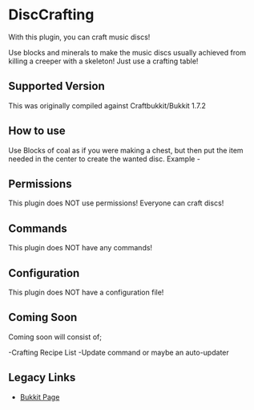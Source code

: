# DiscCrafting
With this plugin, you can craft music discs!

Use blocks and minerals to make the music discs usually achieved from killing a creeper with a skeleton! Just use a crafting table!

## Supported Version
This was originally compiled against Craftbukkit/Bukkit 1.7.2

## How to use
Use Blocks of coal as if you were making a chest, but then put the item needed in the center to create the wanted disc. Example - 

## Permissions
This plugin does NOT use permissions! Everyone can craft discs!

## Commands
This plugin does NOT have any commands!

## Configuration
This plugin does NOT have a configuration file!

## Coming Soon
Coming soon will consist of;

-Crafting Recipe List -Update command or maybe an auto-updater

## Legacy Links
- [Bukkit Page](https://web.archive.org/web/20161210225652/https://dev.bukkit.org/projects/disccrafting)